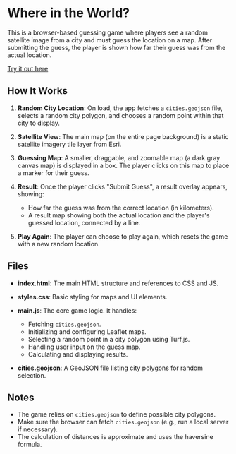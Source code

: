 # Where in the World?

This is a browser-based guessing game where players see a random satellite image from a city and must guess the location on a map. After submitting the guess, the player is shown how far their guess was from the actual location.

[Try it out here](https://hurr-son.github.io/where-in-the-world/)

## How It Works

1. **Random City Location**: On load, the app fetches a `cities.geojson` file, selects a random city polygon, and chooses a random point within that city to display.
   
2. **Satellite View**: The main map (on the entire page background) is a static satellite imagery tile layer from Esri.
   
3. **Guessing Map**: A smaller, draggable, and zoomable map (a dark gray canvas map) is displayed in a box. The player clicks on this map to place a marker for their guess.
   
4. **Result**: Once the player clicks "Submit Guess", a result overlay appears, showing:
   - How far the guess was from the correct location (in kilometers).
   - A result map showing both the actual location and the player's guessed location, connected by a line.
   
5. **Play Again**: The player can choose to play again, which resets the game with a new random location.

## Files

- **index.html**: The main HTML structure and references to CSS and JS.
- **styles.css**: Basic styling for maps and UI elements.
- **main.js**: The core game logic. It handles:
  - Fetching `cities.geojson`.
  - Initializing and configuring Leaflet maps.
  - Selecting a random point in a city polygon using Turf.js.
  - Handling user input on the guess map.
  - Calculating and displaying results.
  
- **cities.geojson**: A GeoJSON file listing city polygons for random selection.

## Notes

- The game relies on `cities.geojson` to define possible city polygons.
- Make sure the browser can fetch `cities.geojson` (e.g., run a local server if necessary).
- The calculation of distances is approximate and uses the haversine formula.
